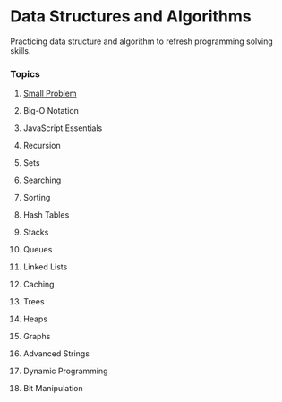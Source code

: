 # Data Structures and Algorithms
Practicing data structure and algorithm to refresh programming solving skills.

### Topics
1. [Small Problem](/SMALL.md)

1. Big-O Notation
2. JavaScript Essentials
3. Recursion
4. Sets
5. Searching
6. Sorting
7. Hash Tables
8. Stacks
9. Queues
10. Linked Lists
11. Caching
12. Trees
13. Heaps
14. Graphs
15. Advanced Strings
16. Dynamic Programming
17. Bit Manipulation